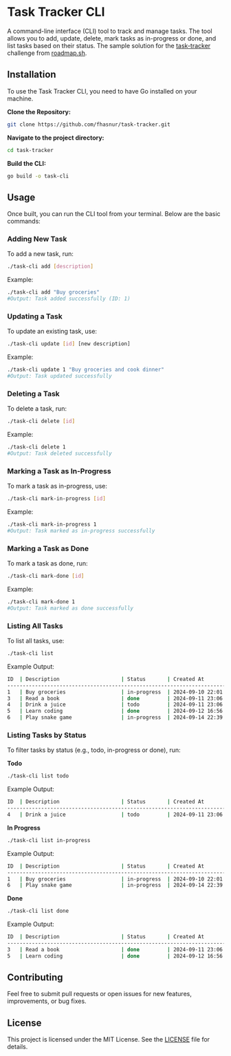 # Task Tracker CLI

A command-line interface (CLI) tool to track and manage tasks. The tool allows you to add, update, delete, mark tasks as in-progress or done, and list tasks based on their status. The sample solution for the [task-tracker](https://roadmap.sh/projects/task-tracker) challenge from [roadmap.sh](https://roadmap.sh/).

## Installation

To use the Task Tracker CLI, you need to have Go installed on your machine.

**Clone the Repository:**
```bash
git clone https://github.com/fhasnur/task-tracker.git
```

**Navigate to the project directory:**
```bash
cd task-tracker
```

**Build the CLI:**
```bash
go build -o task-cli
```

## Usage

Once built, you can run the CLI tool from your terminal. Below are the basic commands:

### Adding New Task
To add a new task, run:
```bash
./task-cli add [description]
```
Example:
```bash
./task-cli add "Buy groceries"
#Output: Task added successfully (ID: 1)
```

### Updating a Task
To update an existing task, use:
```bash
./task-cli update [id] [new description]
```
Example:
```bash
./task-cli update 1 "Buy groceries and cook dinner"
#Output: Task updated successfully
```

### Deleting a Task
To delete a task, run:
```bash
./task-cli delete [id]
```
Example:
```bash
./task-cli delete 1
#Output: Task deleted successfully
```

### Marking a Task as In-Progress
To mark a task as in-progress, use:
```bash
./task-cli mark-in-progress [id]
```
Example:
```bash
./task-cli mark-in-progress 1
#Output: Task marked as in-progress successfully
```

### Marking a Task as Done
To mark a task as done, run:
```bash
./task-cli mark-done [id]
```
Example:
```bash
./task-cli mark-done 1
#Output: Task marked as done successfully
```

### Listing All Tasks
To list all tasks, use:
```bash
./task-cli list
```
Example Output:
```bash
ID  | Description                    | Status       | Created At       | Updated At
------------------------------------------------------------------------------------------
1   | Buy groceries                  | in-progress  | 2024-09-10 22:01 | 2024-09-12 16:45
3   | Read a book                    | done         | 2024-09-11 23:06 | 2024-09-11 23:25
4   | Drink a juice                  | todo         | 2024-09-11 23:06 | 2024-09-11 23:06
5   | Learn coding                   | done         | 2024-09-12 16:56 | 2024-09-14 22:43
6   | Play snake game                | in-progress  | 2024-09-14 22:39 | 2024-09-14 22:42
```

### Listing Tasks by Status
To filter tasks by status (e.g., todo, in-progress or done), run:

**Todo**
```bash
./task-cli list todo
```
Example Output:
```bash
ID  | Description                    | Status       | Created At       | Updated At
------------------------------------------------------------------------------------------
4   | Drink a juice                  | todo         | 2024-09-11 23:06 | 2024-09-11 23:06
```

**In Progress**
```bash
./task-cli list in-progress
```
Example Output:
```bash
ID  | Description                    | Status       | Created At       | Updated At
------------------------------------------------------------------------------------------
1   | Buy groceries                  | in-progress  | 2024-09-10 22:01 | 2024-09-12 16:45
6   | Play snake game                | in-progress  | 2024-09-14 22:39 | 2024-09-14 22:42
```

**Done**
```bash
./task-cli list done
```
Example Output:
```bash
ID  | Description                    | Status       | Created At       | Updated At
------------------------------------------------------------------------------------------
3   | Read a book                    | done         | 2024-09-11 23:06 | 2024-09-11 23:25
5   | Learn coding                   | done         | 2024-09-12 16:56 | 2024-09-14 22:43
```

## Contributing

Feel free to submit pull requests or open issues for new features, improvements, or bug fixes.

## License

This project is licensed under the MIT License. See the [LICENSE](LICENSE) file for details.